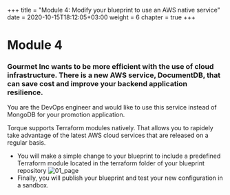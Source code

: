 +++
title = "Module 4: Modify your blueprint to use an AWS native service"
date = 2020-10-15T18:12:05+03:00
weight = 6
chapter = true
+++

# Module 4

### Gourmet Inc wants to be more efficient with the use of cloud infrastructure. There is a new AWS service, DocumentDB, that can save cost and improve your backend application resilience. 

You are the DevOps engineer and would like to use this service instead of MongoDB for your promotion application.

Torque supports Terraform modules natively. That allows you to rapidely take advantage of the latest AWS cloud services that are released on a regular basis.

* You will make a simple change to your blueprint to include a predefined Terraform module located in the terraform folder of your blueprint repository
![01_page](/images/module4/git_tfmodule.png)
* Finally, you will publish your blueprint and test your new configuration in a sandbox.
